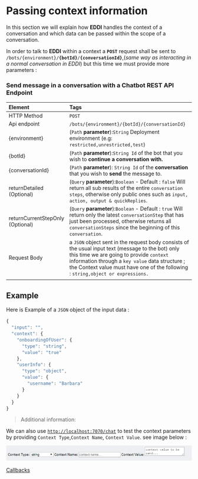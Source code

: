 # Passing context information

In this section we will explain how **EDDI** handles the context of a conversation and which data can be passed within the scope of a conversation.

In order to talk to **EDDI** within a context a **`POST`** request shall be sent to `/bots/{environment}/`**`{botId}`**`/`**`{conversationId}`**,\(_same way as interacting in a normal conversation in EDDI_\) but this time we must provide more parameters :

### Send message in a conversation with a Chatbot REST API Endpoint

| Element | Tags |
| :--- | :--- |
| HTTP Method | `POST` |
| Api endpoint | `/bots/{environment}/{botId}/{conversationId}` |
| {environment} | \(`Path` **parameter**\):`String` Deployment environment \(e.g: `restricted,unrestricted,test`\) |
| {botId} | \(`Path` **parameter**\):`String Id` of the bot that you wish to **continue a conversation with.** |
| {conversationId} | \(`Path` **parameter**\): `String Id` of the **conversation** that you wish to **send** the message to. |
| returnDetailed \(Optional\) | \(`Query` **parameter**\):`Boolean` - Default : `false` Will return all sub results of the entire `conversation steps`, otherwise only public ones such as `input, action, output & quickReplies`. |
| returnCurrentStepOnly \(Optional\) | \(`Query` **parameter**\):`Boolean` - Default : `true` Will return only the latest `conversationStep` that has just been processed, otherwise returns all `conversationSteps` since the beginning of this `conversation`. |
| Request Body | a `JSON` object sent in the request body consists of the usual input text \(message to the bot\) only this time we are going to provide `context` information through a `key value` data structure ; the Context value must have one of the following : `string,object or expressions.` |
|  |  |

## Example

Here is Example of a `JSON` object of the input data :

```javascript
{
  "input": "",
  "context": {
    "onboardingOfUser": {
      "type": "string",
      "value": "true"
    },
    "userInfo": {
      "type": "object",
      "value": {
        "username": "Barbara"
      }
    }
  }
}
```

> Additional information:

We can also use [`http://localhost:7070/chat`](http://localhost:7070/chat) to test the context parameters by providing `Context Type`,`Context Name`, `Context Value`. see image below :

![](.gitbook/assets/chat-gui.png)

[Callbacks](https://www.notion.so/Callbacks-c7cfea02c5544021a07ef6c480b5a89e)

